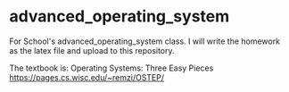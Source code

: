 # advanced_operating_system

For School's advanced_operating_system class.
I will write the homework as the latex file and upload to this repository.

The textbook is: 
Operating Systems: Three Easy Pieces
<a>https://pages.cs.wisc.edu/~remzi/OSTEP/</a>
